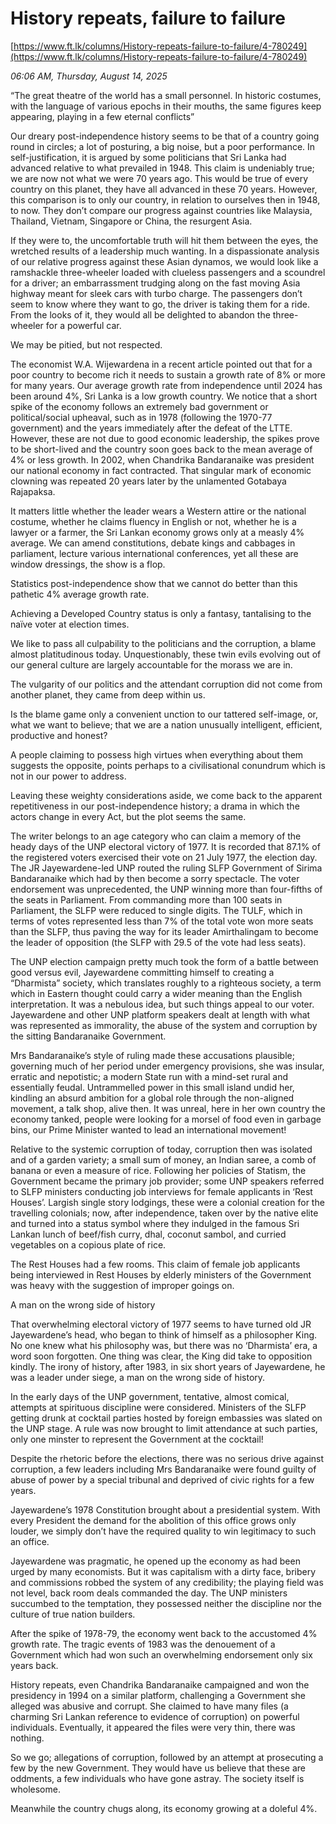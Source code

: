 # History repeats, failure to failure

[https://www.ft.lk/columns/History-repeats-failure-to-failure/4-780249](https://www.ft.lk/columns/History-repeats-failure-to-failure/4-780249)

*06:06 AM, Thursday, August 14, 2025*

“The great theatre of the world has a small personnel. In historic costumes, with the language of various epochs in their mouths, the same figures keep appearing, playing in a few eternal conflicts”

Our dreary post-independence history seems to be that of a country going round in circles; a lot of posturing, a big noise, but a poor performance. In self-justification, it is argued by some politicians that Sri Lanka had advanced relative to what prevailed in 1948. This claim is undeniably true; we are now not what we were 70 years ago. This would be true of every country on this planet, they have all advanced in these 70 years. However, this comparison is to only our country, in relation to ourselves then in 1948, to now. They don’t compare our progress against countries like Malaysia, Thailand, Vietnam, Singapore or China, the resurgent Asia.

If they were to, the uncomfortable truth will hit them between the eyes, the wretched results of a leadership much wanting. In a dispassionate analysis of our relative progress against these Asian dynamos, we would look like a ramshackle three-wheeler loaded with clueless passengers and a scoundrel for a driver; an embarrassment trudging along on the fast moving Asia highway meant for sleek cars with turbo charge. The passengers don’t seem to know where they want to go, the driver is taking them for a ride. From the looks of it, they would all be delighted to abandon the three-wheeler for a powerful car.

We may be pitied, but not respected.

The economist W.A. Wijewardena in a recent article pointed out that for a poor country to become rich it needs to sustain a growth rate of 8% or more for many years. Our average growth rate from independence until 2024 has been around 4%, Sri Lanka is a low growth country. We notice that a short spike of the economy follows an extremely bad government or political/social upheaval, such as in 1978 (following the 1970-77 government) and the years immediately after the defeat of the LTTE. However, these are not due to good economic leadership, the spikes prove to be short-lived and the country soon goes back to the mean average of 4% or less growth. In 2002, when Chandrika Bandaranaike was president our national economy in fact contracted. That singular mark of economic clowning was repeated 20 years later by the unlamented Gotabaya Rajapaksa.

It matters little whether the leader wears a Western attire or the national costume, whether he claims fluency in English or not, whether he is a lawyer or a farmer, the Sri Lankan economy grows only at a measly 4% average. We can amend constitutions, debate kings and cabbages in parliament, lecture various international conferences, yet all these are window dressings, the show is a flop.

Statistics post-independence show that we cannot do better than this pathetic 4% average growth rate.

Achieving a Developed Country status is only a fantasy, tantalising to the naïve voter at election times.

We like to pass all culpability to the politicians and the corruption, a blame almost platitudinous today. Unquestionably, these twin evils evolving out of our general culture are largely accountable for the morass we are in.

The vulgarity of our politics and the attendant corruption did not come from another planet, they came from deep within us.

Is the blame game only a convenient unction to our tattered self-image, or, what we want to believe; that we are a nation unusually intelligent, efficient, productive and honest?

A people claiming to possess high virtues when everything about them suggests the opposite, points perhaps to a civilisational conundrum which is not in our power to address.

Leaving these weighty considerations aside, we come back to the apparent repetitiveness in our post-independence history; a drama in which the actors change in every Act, but the plot seems the same.

The writer belongs to an age category who can claim a memory of the heady days of the UNP electoral victory of 1977. It is recorded that 87.1% of the registered voters exercised their vote on 21 July 1977, the election day. The JR Jayewardene-led UNP routed the ruling SLFP Government of Sirima Bandaranaike which had by then become a sorry spectacle. The voter endorsement was unprecedented, the UNP winning more than four-fifths of the seats in Parliament. From commanding more than 100 seats in Parliament, the SLFP were reduced to single digits. The TULF, which in terms of votes represented less than 7% of the total vote won more seats than the SLFP, thus paving the way for its leader Amirthalingam to become the leader of opposition (the SLFP with 29.5 of the vote had less seats).

The UNP election campaign pretty much took the form of a battle between good versus evil, Jayewardene committing himself to creating a “Dharmista” society, which translates roughly to a righteous society, a term which in Eastern thought could carry a wider meaning than the English interpretation. It was a nebulous idea, but such things appeal to our voter. Jayewardene and other UNP platform speakers dealt at length with what was represented as immorality, the abuse of the system and corruption by the sitting Bandaranaike Government.

Mrs Bandaranaike’s style of ruling made these accusations plausible; governing much of her period under emergency provisions, she was insular, erratic and nepotistic; a modern State run with a mind-set rural and essentially feudal. Untrammelled power in this small island undid her, kindling an absurd ambition for a global role through the non-aligned movement, a talk shop, alive then. It was unreal, here in her own country the economy tanked, people were looking for a morsel of food even in garbage bins, our Prime Minister wanted to lead an international movement!

Relative to the systemic corruption of today, corruption then was isolated and of a garden variety; a small sum of money, an Indian saree, a comb of banana or even a measure of rice. Following her policies of Statism, the Government became the primary job provider; some UNP speakers referred to SLFP ministers conducting job interviews for female applicants in ‘Rest Houses’. Largish single story lodgings, these were a colonial creation for the travelling colonials; now, after independence, taken over by the native elite and turned into a status symbol where they indulged in the famous Sri Lankan lunch of beef/fish curry, dhal, coconut sambol, and curried vegetables on a copious plate of rice.

The Rest Houses had a few rooms. This claim of female job applicants being interviewed in Rest Houses by elderly ministers of the Government was heavy with the suggestion of improper goings on.

A man on the wrong side of history

That overwhelming electoral victory of 1977 seems to have turned old JR Jayewardene’s head, who began to think of himself as a philosopher King. No one knew what his philosophy was, but there was no ‘Dharmista’ era, a word soon forgotten. One thing was clear, the King did take to opposition kindly. The irony of history, after 1983, in six short years of Jayewardene, he was a leader under siege, a man on the wrong side of history.

In the early days of the UNP government, tentative, almost comical, attempts at spirituous discipline were considered. Ministers of the SLFP getting drunk at cocktail parties hosted by foreign embassies was slated on the UNP stage. A rule was now brought to limit attendance at such parties, only one minster to represent the Government at the cocktail!

Despite the rhetoric before the elections, there was no serious drive against corruption, a few leaders including Mrs Bandaranaike were found guilty of abuse of power by a special tribunal and deprived of civic rights for a few years.

Jayewardene’s 1978 Constitution brought about a presidential system. With every President the demand for the abolition of this office grows only louder, we simply don’t have the required quality to win legitimacy to such an office.

Jayewardene was pragmatic, he opened up the economy as had been urged by many economists. But it was capitalism with a dirty face, bribery and commissions robbed the system of any credibility; the playing field was not level, back room deals commanded the day. The UNP ministers succumbed to the temptation, they possessed neither the discipline nor the culture of true nation builders.

After the spike of 1978-79, the economy went back to the accustomed 4% growth rate. The tragic events of 1983 was the denouement of a Government which had won such an overwhelming endorsement only six years back.

History repeats, even Chandrika Bandaranaike campaigned and won the presidency in 1994 on a similar platform, challenging a Government she alleged was abusive and corrupt. She claimed to have many files (a charming Sri Lankan reference to evidence of corruption) on powerful individuals. Eventually, it appeared the files were very thin, there was nothing.

So we go; allegations of corruption, followed by an attempt at prosecuting a few by the new Government. They would have us believe that these are oddments, a few individuals who have gone astray. The society itself is wholesome.

Meanwhile the country chugs along, its economy growing at a doleful 4%.

